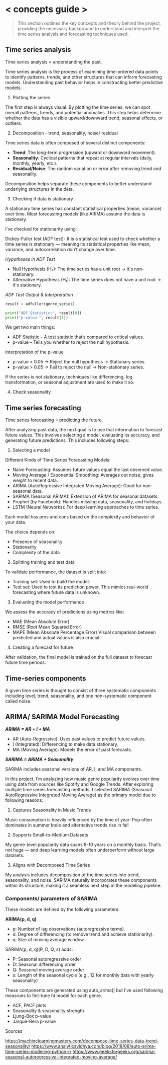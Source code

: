 # < concepts guide >
> This section outlines the key concepts and theory behind the project, providing the necessary background to understand and interpret the time series analysis and forecasting techniques used.

## Time series analysis
Time series analysis = understanding the past.

Time series analysis is the process of examining time-ordered data points to identify patterns, trends, and other structures that can inform forecasting models. Understanding past behavior helps in constructing better predictive models.

1. Plotting the series

The first step is always visual. By plotting the time series, we can spot overall patterns, trends, and potential anomalies. This step helps determine whether the data has a visible upward/downward trend, seasonal effects, or outliers.

2. Decomposition - trend, seasonality, noise/ residual

Time series data is often composed of several distinct components:

- **Trend**: The long-term progression (upward or downward movement).
- **Seasonality**: Cyclical patterns that repeat at regular intervals (daily, monthly, yearly, etc.).
- **Residual/Noise**: The random variation or error after removing trend and seasonality.

Decomposition helps separate these components to better understand underlying structures in the data.

3. Checking if data is stationary

A stationary time series has constant statistical properties (mean, variance) over time. Most forecasting models (like ARIMA) assume the data is stationary.

I've checked for stationarity using:

Dickey-Fuller test (ADF test)- It is a statistical test used to check whether a time series is stationary — meaning its statistical properties like mean, variance, and autocorrelation don’t change over time.

*Hypotheses in ADF Test*

- Null Hypothesis (H₀): The time series has a unit root → it's non-stationary.
- Alternative Hypothesis (H₁): The time series does not have a unit root → it's stationary.

*ADF Test Output & Interpretation*

```python
result = adfuller(genre_series)

print("ADF Statistic:", result[0])
print("p-value:", result[1])
```
We get two main things:
- ADF Statistic – A test statistic that’s compared to critical values.
- p-value – Tells you whether to reject the null hypothesis.

Interpretation of the p-value
- p-value < 0.05 → Reject the null hypothesis → Stationary series.
- p-value > 0.05 → Fail to reject the null → Non-stationary series.


If the series is not stationary, techniques like differencing, log transformation, or seasonal adjustment are used to make it so.

4. Check seasonality

## Time series forecasting

Time series forecasting = predicting the future.

After analyzing past data, the next goal is to use that information to forecast future values. This involves selecting a model, evaluating its accuracy, and generating future predictions. This includes following steps:


1. Selecting a model

Different Kinds of Time Series Forecasting Models:

- Naive Forecasting: Assumes future values equal the last observed value.
- Moving Average / Exponential Smoothing: Averages out noise, gives weight to recent data.
- ARIMA (AutoRegressive Integrated Moving Average): Good for non-seasonal data.
- SARIMA (Seasonal ARIMA): Extension of ARIMA for seasonal datasets.
- Prophet (by Facebook): Handles missing data, seasonality, and holidays.
- LSTM (Neural Networks): For deep learning approaches to time series.

Each model has pros and cons based on the complexity and behavior of your data.

The choice depends on:
- Presence of seasonality
- Stationarity
- Complexity of the data

2. Splitting training and test data

To validate performance, the dataset is split into:
- Training set: Used to build the model.
- Test set: Used to test its prediction power.
This mimics real-world forecasting where future data is unknown.

3. Evaluating the model performance

We assess the accuracy of predictions using metrics like:
- MAE (Mean Absolute Error)
- RMSE (Root Mean Squared Error)
- MAPE (Mean Absolute Percentage Error)
Visual comparison between predicted and actual values is also crucial.

4. Creating a forecast for future 

After validation, the final model is trained on the full dataset to forecast future time periods.

## Time-series components

A given time series is thought to consist of three systematic components including level, trend, seasonality, and one non-systematic component called noise. 

## ARIMA/ SARIMA Model Forecasting

***ARIMA = AR + I + MA***

- AR (Auto-Regressive): Uses past values to predict future values.
- I (Integrated): Differencing to make data stationary.
- MA (Moving Average): Models the error of past forecasts.

***SARIMA = ARIMA + Seasonality***

SARIMA includes seasonal versions of AR, I, and MA components.

In this project, I’m analyzing how music genre popularity evolves over time using data from sources like Spotify and Google Trends. After exploring multiple time series forecasting methods, I selected SARIMA (Seasonal AutoRegressive Integrated Moving Average) as the primary model due to following reasons:

1. Captures Seasonality in Music Trends

Music consumption is heavily influenced by the time of year:
Pop often dominates in summer
Indie and alternative trends rise in fall

2. Supports Small-to-Medium Datasets

My genre-level popularity data spans 8-10 years on a monthly basis. That’s not huge — and deep learning models often underperform without large datasets.

3. Aligns with Decomposed Time Series

My analysis includes decomposition of the time series into trend, seasonality, and noise. SARIMA naturally incorporates these components within its structure, making it a seamless next step in the modeling pipeline.

### Components/ parameters of SARIMA 

These models are defined by the following parameters:

**ARIMA(p, d, q)**
- p: Number of lag observations (autoregressive terms).
- d: Degree of differencing (to remove trend and achieve stationarity).
- q: Size of moving average window.

SARIMA(p, d, q)(P, D, Q, s) adds:
- P: Seasonal autoregressive order
- D: Seasonal differencing order
- Q: Seasonal moving average order
- s: Length of the seasonal cycle (e.g., 12 for monthly data with yearly seasonality)

These components are generated using auto_arima() but I've used following measrues to fint-tune ht model for each genre.
- ACF, PACF plots
- Seasonality & seasonality strength
- Ljung-Box p-value
- Jarque-Bera p-value 

Sources

https://machinelearningmastery.com/decompose-time-series-data-trend-seasonality/ 
https://www.analyticsvidhya.com/blog/2018/08/auto-arima-time-series-modeling-python-r/ 
https://www.geeksforgeeks.org/sarima-seasonal-autoregressive-integrated-moving-average/ 

